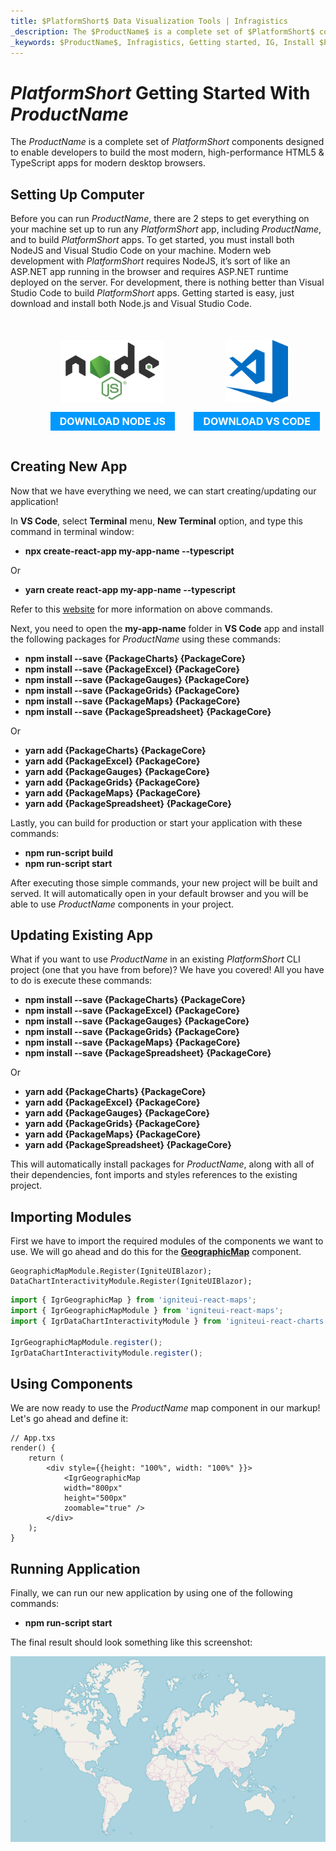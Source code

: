 ```yaml
---
title: $PlatformShort$ Data Visualization Tools | Infragistics
_description: The $ProductName$ is a complete set of $PlatformShort$ components designed to enable developers to build the most modern, high-performance HTML5 & TypeScript apps for modern desktop browsers.
_keywords: $ProductName$, Infragistics, Getting started, IG, Install $PlatformShort$
---
```

# $PlatformShort$ Getting Started With $ProductName$

The $ProductName$ is a complete set of $PlatformShort$ components designed to enable developers to build the most modern, high-performance HTML5 & TypeScript apps for modern desktop browsers.

## Setting Up Computer

Before you can run $ProductName$, there are 2 steps to get everything on your machine set up to run any $PlatformShort$ app, including $ProductName$, and to build $PlatformShort$ apps. To get started, you must install both NodeJS and Visual Studio Code on your machine. Modern web development with $PlatformShort$ requires NodeJS, it’s sort of like an ASP.NET app running in the browser and requires ASP.NET runtime deployed on the server. For development, there is nothing better than Visual Studio Code to build $PlatformShort$ apps. Getting started is easy, just download and install both Node.js and Visual Studio Code.

<div style="display:block;width:100%;margin:50px;">
    <div style="display:inline-block;width:45%;text-align:center;">
      <img src="../images/general/nodejs.svg"
           style="display:flex;max-height:100px;margin:auto auto 20px auto;" />
      <a target="_blank" href="https://nodejs.org/en/download/"
         style="color:white;background-color:#09f;text-decoration:none;font-weight:700;font-size:16px;padding: 5px 15px 5px 15px;">
        DOWNLOAD NODE JS
      </a>
    </div>
    <div style="display:inline-block;width:45%;text-align:center;">
      <img src="../images/general/vs-code.svg"
           style="display:flex;max-height:100px;margin:auto auto 20px auto;" />
      <a target="_blank" href="https://code.visualstudio.com/download"
         style="color:white;background-color:#09f;text-decoration:none;font-weight:700;font-size:16px;padding: 5px 15px 5px 15px;">
        DOWNLOAD VS CODE
      </a>
    </div>
</div>

## Creating New App

Now that we have everything we need, we can start creating/updating our application!

In **VS Code**, select **Terminal** menu, **New Terminal** option, and type this command in terminal window:


- **npx create-react-app my-app-name --typescript**

Or

- **yarn create react-app my-app-name --typescript**


Refer to this <a href="https://facebook.github.io/create-react-app/docs/adding-typescript" target="_blank">website</a> for more information on above commands.


Next, you need to open the **my-app-name** folder in **VS Code** app and install the following packages for $ProductName$ using these commands:

- **npm install --save {PackageCharts} {PackageCore}**
- **npm install --save {PackageExcel} {PackageCore}**
- **npm install --save {PackageGauges} {PackageCore}**
- **npm install --save {PackageGrids} {PackageCore}**
- **npm install --save {PackageMaps} {PackageCore}**
- **npm install --save {PackageSpreadsheet} {PackageCore}**

Or

- **yarn add {PackageCharts} {PackageCore}**
- **yarn add {PackageExcel} {PackageCore}**
- **yarn add {PackageGauges} {PackageCore}**
- **yarn add {PackageGrids} {PackageCore}**
- **yarn add {PackageMaps} {PackageCore}**
- **yarn add {PackageSpreadsheet} {PackageCore}**


Lastly, you can build for production or start your application with these commands:

- **npm run-script build**
- **npm run-script start**

After executing those simple commands, your new project will be built and served. It will automatically open in your default browser and you will be able to use $ProductName$ components in your project.

## Updating Existing App

What if you want to use $ProductName$ in an existing $PlatformShort$ CLI project (one that you have from before)? We have you covered! All you have to do is execute these commands:


- **npm install --save {PackageCharts} {PackageCore}**
- **npm install --save {PackageExcel} {PackageCore}**
- **npm install --save {PackageGauges} {PackageCore}**
- **npm install --save {PackageGrids} {PackageCore}**
- **npm install --save {PackageMaps} {PackageCore}**
- **npm install --save {PackageSpreadsheet} {PackageCore}**

Or

- **yarn add {PackageCharts} {PackageCore}**
- **yarn add {PackageExcel} {PackageCore}**
- **yarn add {PackageGauges} {PackageCore}**
- **yarn add {PackageGrids} {PackageCore}**
- **yarn add {PackageMaps} {PackageCore}**
- **yarn add {PackageSpreadsheet} {PackageCore}**

This will automatically install packages for $ProductName$, along with all of their dependencies, font imports and styles references to the existing project.


## Importing Modules

First we have to import the required modules of the components we want to use. We will go ahead and do this for the [**GeographicMap**](geo-map.md) component.

```razor
GeographicMapModule.Register(IgniteUIBlazor);
DataChartInteractivityModule.Register(IgniteUIBlazor);
```

```ts
import { IgrGeographicMap } from 'igniteui-react-maps';
import { IgrGeographicMapModule } from 'igniteui-react-maps';
import { IgrDataChartInteractivityModule } from 'igniteui-react-charts';

IgrGeographicMapModule.register();
IgrDataChartInteractivityModule.register();
```

## Using Components

We are now ready to use the $ProductName$ map component in our markup! Let's go ahead and define it:

```tsx
// App.txs
render() {
    return (
        <div style={{height: "100%", width: "100%" }}>
            <IgrGeographicMap
            width="800px"
            height="500px"
            zoomable="true" />
        </div>
    );
}
```

## Running Application

Finally, we can run our new application by using one of the following commands:

- **npm run-script start**


The final result should look something like this screenshot:

<img src="../images/general/geo-map.png" />
